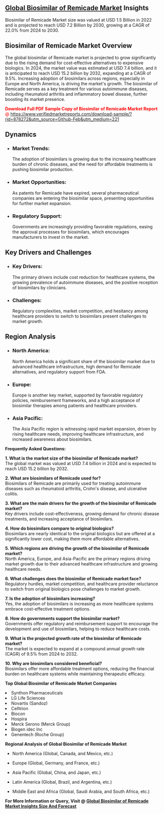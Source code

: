 <h2><a href="https://www.verifiedmarketreports.com/download-sample/?rid=878272&amp;utm_source=Github&amp;utm_medium=221" target="_blank">Global Biosimilar of Remicade Market</a> Insights</h2><p>Biosimilar of Remicade Market size was valued at USD 1.5 Billion in 2022 and is projected to reach USD 7.2 Billion by 2030, growing at a CAGR of 22.0% from 2024 to 2030.</p><p><h2>Biosimilar of Remicade Market Overview</h2> <p>The global biosimilar of Remicade market is projected to grow significantly due to the rising demand for cost-effective alternatives to expensive biologics. In 2024, the market value was estimated at USD 7.4 billion, and it is anticipated to reach USD 15.2 billion by 2032, expanding at a CAGR of 9.5%. Increasing adoption of biosimilars across regions, especially in Europe and North America, is driving the market's growth. The biosimilar of Remicade serves as a key treatment for various autoimmune diseases, including rheumatoid arthritis and inflammatory bowel disease, further boosting its market presence. <p><span class=""><span style="color: #ff0000;"><strong>Download Full PDF Sample Copy of Biosimilar of Remicade Market Report</strong> @ </span><a href="https://www.verifiedmarketreports.com/download-sample/?rid=878272&amp;utm_source=Github-Feb&amp;utm_medium=221" target="_blank">https://www.verifiedmarketreports.com/download-sample/?rid=878272&amp;utm_source=Github-Feb&amp;utm_medium=221</a></span></p> <h2>Dynamics</h2> <ul> <li><h3>Market Trends:</h3> The adoption of biosimilars is growing due to the increasing healthcare burden of chronic diseases, and the need for affordable treatments is pushing biosimilar production.</li> <li><h3>Market Opportunities:</h3> As patents for Remicade have expired, several pharmaceutical companies are entering the biosimilar space, presenting opportunities for further market expansion.</li> <li><h3>Regulatory Support:</h3> Governments are increasingly providing favorable regulations, easing the approval processes for biosimilars, which encourages manufacturers to invest in the market.</li> </ul> <h2>Key Drivers and Challenges</h2> <ul> <li><h3>Key Drivers:</h3> The primary drivers include cost reduction for healthcare systems, the growing prevalence of autoimmune diseases, and the positive reception of biosimilars by clinicians.</li> <li><h3>Challenges:</h3> Regulatory complexities, market competition, and hesitancy among healthcare providers to switch to biosimilars present challenges to market growth.</li> </ul> <h2>Region Analysis</h2> <ul> <li><h3>North America:</h3> North America holds a significant share of the biosimilar market due to advanced healthcare infrastructure, high demand for Remicade alternatives, and regulatory support from FDA.</li> <li><h3>Europe:</h3> Europe is another key market, supported by favorable regulatory policies, reimbursement frameworks, and a high acceptance of biosimilar therapies among patients and healthcare providers.</li> <li><h3>Asia Pacific:</h3> The Asia Pacific region is witnessing rapid market expansion, driven by rising healthcare needs, improving healthcare infrastructure, and increased awareness about biosimilars.</li> </ul> <p><strong>Frequently Asked Questions:</strong></p> <p><strong>1. What is the market size of the biosimilar of Remicade market?</strong><br> The global market was valued at USD 7.4 billion in 2024 and is expected to reach USD 15.2 billion by 2032.</p> <p><strong>2. What are biosimilars of Remicade used for?</strong><br> Biosimilars of Remicade are primarily used for treating autoimmune diseases such as rheumatoid arthritis, Crohn's disease, and ulcerative colitis.</p> <p><strong>3. What are the main drivers for the growth of the biosimilar of Remicade market?</strong><br> Key drivers include cost-effectiveness, growing demand for chronic disease treatments, and increasing acceptance of biosimilars.</p> <p><strong>4. How do biosimilars compare to original biologics?</strong><br> Biosimilars are nearly identical to the original biologics but are offered at a significantly lower cost, making them more affordable alternatives.</p> <p><strong>5. Which regions are driving the growth of the biosimilar of Remicade market?</strong><br> North America, Europe, and Asia-Pacific are the primary regions driving market growth due to their advanced healthcare infrastructure and growing healthcare needs.</p> <p><strong>6. What challenges does the biosimilar of Remicade market face?</strong><br> Regulatory hurdles, market competition, and healthcare provider reluctance to switch from original biologics pose challenges to market growth.</p> <p><strong>7. Is the adoption of biosimilars increasing?</strong><br> Yes, the adoption of biosimilars is increasing as more healthcare systems embrace cost-effective treatment options.</p> <p><strong>8. How do governments support the biosimilar market?</strong><br> Governments offer regulatory and reimbursement support to encourage the development and use of biosimilars, helping to reduce healthcare costs.</p> <p><strong>9. What is the projected growth rate of the biosimilar of Remicade market?</strong><br> The market is expected to expand at a compound annual growth rate (CAGR) of 9.5% from 2024 to 2032.</p> <p><strong>10. Why are biosimilars considered beneficial?</strong><br> Biosimilars offer more affordable treatment options, reducing the financial burden on healthcare systems while maintaining therapeutic efficacy.</p> </p><p><strong>Top Global Biosimilar of Remicade Market Companies</strong></p><div data-test-id=""><p><li>Synthon Pharmaceuticals</li><li> LG Life Sciences</li><li> Novartis (Sandoz)</li><li> Celltrion</li><li> Biocon</li><li> Hospira</li><li> Merck Serono (Merck Group)</li><li> Biogen idec Inc</li><li> Genentech (Roche Group)</li></p><div><strong>Regional Analysis of&nbsp;Global Biosimilar of Remicade Market</strong></div><ul><li dir="ltr"><p dir="ltr">North America&nbsp;(Global, Canada, and Mexico, etc.)</p></li><li dir="ltr"><p dir="ltr">Europe (Global, Germany, and France, etc.)</p></li><li dir="ltr"><p dir="ltr">Asia Pacific&nbsp;(Global, China, and Japan, etc.)</p></li><li dir="ltr"><p dir="ltr">Latin America&nbsp;(Global, Brazil, and Argentina, etc.)</p></li><li dir="ltr">Middle East and Africa&nbsp;(Global, Saudi Arabia, and South Africa, etc.)</li></ul><p><strong>For More Information or Query, Visit @&nbsp;</strong><strong><a href="https://www.verifiedmarketreports.com/product/biosimilar-of-remicade-market/?utm_source=Github&amp;utm_medium=221" target="_blank">Global Biosimilar of Remicade Market Insights Size And Forecast</a></strong></p></div>
